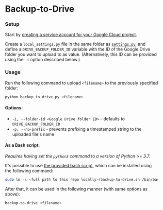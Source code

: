 # Backup-to-Drive

### Setup
Start by [creating a service account for your Google Cloud project](https://developers.google.com/identity/protocols/oauth2/service-account#creatinganaccount).

Create a `local_settings.py` file in the same folder as [`settings.py`](/settings.py),
and define a `DRIVE_BACKUP_FOLDER_ID` variable with the ID of the Google Drive folder you want to upload to as value.
(Alternatively, this ID can be provided using the `-i` option described below.)

### Usage
Run the following command to upload `<filename>` to the previously specified folder:
```bash
python backup_to_drive.py <filename>
```

#### Options:
* `-i, --folder-id <Google Drive folder ID>` - defaults to `DRIVE_BACKUP_FOLDER_ID`
* `-p, --no-prefix` - prevents prefixing a timestamped string to the uploaded file's name

#### As a Bash script:
*Requires having set the `python3` command to a version of Python >= 3.7.*

It's possible to use [the provided bash script](/backup-to-drive.sh), which can be installed using the following command:
```bash
sudo ln -s <full path to this repo locally>/backup-to-drive.sh /bin/backup-to-drive
```

After that, it can be used in the following manner (with same options as above):
```bash
backup-to-drive <filename>
```
